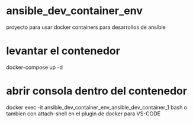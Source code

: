 # ansible_dev_container_env
proyecto para usar docker containers para desarrollos de ansible

# levantar el contenedor
docker-compose up -d

# abrir consola dentro del contenedor
docker exec -it ansible_dev_container_env_ansible_dev_container_1 bash
o tambien con attach-shell en el plugin de docker para VS-CODE
